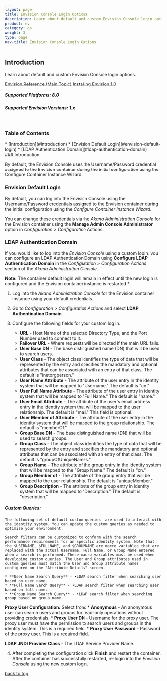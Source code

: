 ```yaml
---
layout: page
title: Envision Console Login Options
description: Learn about default and custom Envision Console login options. 
product: ev
category: gs
weight: 3
type: page
nav-title: Envision Console Login Options 
---
```


## Introduction
Learn about default and custom Envision Console login options.

<a href="env_toc.html" class="button secondary">Envision Reference (Main Topic)</a>  <a href="../envision_install/installing_envision.htm" class="button secondary">Installing Envision 1.0</a>
<h5 class="stamp">Supported Platforms: 8.0</h5>  <h5 class="stamp">Supported Envision Versions: 1.x</h5><br>

<div class = "divider1"></div>

### Table of Contents
<div id="toc-marker"></div>
* [Introduction](#introduction)
* [Envision Default Login](#envision-default-login)
* [LDAP Authentication Domain](#ldap-authentication-domain)


<div class = "divider1"></div>
### Introduction

By default, the Envision Console uses the Username/Password credential assigned to the Envision container during the initial configuration using the Configure Container Instance Wizard.

### Envision Default Login

By default, you can log into the Envision Console using the Username/Password credentials assigned to the Envision container during the initial configuration using the *Configure Container Instance Wizard*.

You can change these credentials via the *Akana Administration Console* for the Envision container using the **Manage Admin Console Administrator** option in *Configuration > Configuration* Actions. 

### LDAP Authentication Domain

If you would like to log into the *Envision Console* using a custom login, you can configure an LDAP Authentication Domain using **Configure LDAP Authentication Domain** in the *Configuration > Configuration Actions* section of the *Akana Administration Console*. 

**Note:** The container default login will remain in effect until the new login is configured and the Envision container instance is restarted.* 

1. Log into the *Akana Administration Console* for the Envision container instance using your default credentials.
2. Go to *Configuration > Configuration Actions* and select **LDAP Authentication Domain**.  
3. Configure the following fields for your custom log in. 

    * **URL** - Host Name of the selected Directory Type, and the Port Number used to connect to it.  
    * **Failover URL** - Where requests will be directed if the main URL fails. 
    * **User Base DN** - The base distinguished name (DN) that will be used to search users. 
    * **User Class** - The object class identifies the type of data that will be represented by the entry and specifies the mandatory and optional attributes that can be associated with an entry of that class. The default is "inetorgperson."
    * **User Name Attribute** - The attribute of the user entry in the identity system that will be mapped to "Username." The default is "cn."
    * **User Full Name Attribute** - The attribute of the user entry in identity system that will be mapped to "Full Name." The default is "name."
    * **User Email Attribute** - The attribute of the user's email address entry in the identity system that will be mapped to the user relationship. The default is "mail." This field is optional.
    * **User Member of Attribute** - The attribute of the user entry in the identity system that will be mapped to the group relationship. The default is "memberOf."
    * **Group Base DN** - The base distinguished name (DN) that will be used to search groups. 
    * **Group Class** - The object class identifies the type of data that will be represented by the entry and specifies the mandatory and optional attributes that can be associated with an entry of that class. The default is "groupOfUniqueNames."
    * **Group Name** - The attribute of the group entry in the identity system that will be mapped to the "Group Name." The default is "cn."
    * **Group Member of** - The attribute of the group entry that will be mapped to the user relationship. The default is "uniqueMember."
    * **Group Description** - The attribute of the group entry in identity system that will be mapped to "Description." The default is "description."

  ##### Custom Queries:
   	The following set of default custom queries  are used to interact with the identity system. You can update the custom queries as needed to optimize your environment. 
  
  	Search filters can be customized to conform with the search performance requirements for an specific identity system. Note that the $USERNAME, $FULLNAME, and $GROUPNAME are macro variables that are replaced with the actual Username, Full Name, or Group Name entered when a search is performed. These macro variables must be used when developing custom queries. The User and Group attributes used in custom queries must match the User and Group attribute names configured on the "Attribute Details" screen.

    * **User Name Search Query** - •LDAP search filter when searching user based on user name.
    * **Full Name Sarch Query** - •LDAP search filter when searching user based on full name.
    * **Group Name Search Query** - •LDAP search filter when searching group based on group name.

  **Proxy User Configuration:**
  Select from:
    * **Anonymous** - An anonymous user can search users and groups for read-only operations without providing credentials.
    * **Proxy User DN** - Username for the proxy user. The proxy user must have the permission to search users and groups in the identity system. This is a required field.
    * **Proxy User Password** -  Password of the proxy user. This is a required field.

  **LDAP JNDI Provider Class** - The LDAP Service Provider Name.

4. After completing the configuration click **Finish** and restart the container. After the container has successfully restarted, re-login into the *Envision Console* using the new custom login. 

<a href="#top">back to top</a>
